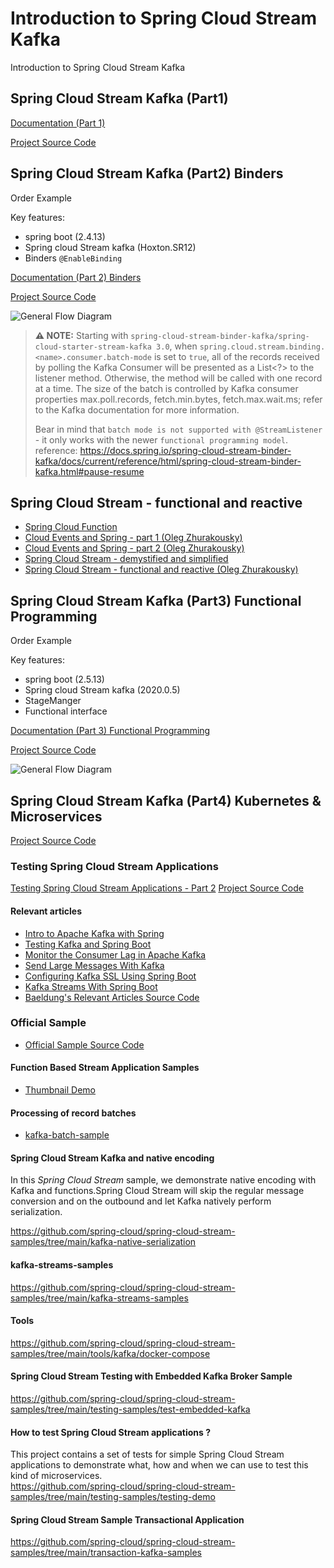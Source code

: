 # Introduction to Spring Cloud Stream Kafka
Introduction to Spring Cloud Stream Kafka

## Spring Cloud Stream Kafka (Part1)

[Documentation (Part 1)](https://tanzu.vmware.com/developer/guides/event-streaming/spring-cloud-stream-kafka-p1/)

[Project Source Code](./scs-099)

## Spring Cloud Stream Kafka (Part2) Binders

Order Example

Key features:
- spring boot (2.4.13)
- Spring cloud Stream kafka (Hoxton.SR12)
- Binders `@EnableBinding`

[Documentation (Part 2) Binders](https://tanzu.vmware.com/developer/guides/event-streaming/spring-cloud-stream-kafka-p2/)

[Project Source Code](./scs-100)

![General Flow Diagram](./scs-100/material/kafka-events-intro-100.svg)

> **⚠ NOTE:**   Starting with ``spring-cloud-stream-binder-kafka/spring-cloud-starter-stream-kafka 3.0``, when ``spring.cloud.stream.binding.<name>.consumer.batch-mode`` is set to ``true``, all of the records received by polling the Kafka Consumer will be presented as a List<?> to the listener method. Otherwise, the method will be called with one record at a time. The size of the batch is controlled by Kafka consumer properties max.poll.records, fetch.min.bytes, fetch.max.wait.ms; refer to the Kafka documentation for more information.
> 
> Bear in mind that ``batch mode is not supported with @StreamListener`` - it only works with the newer ``functional programming model``.
>  reference: https://docs.spring.io/spring-cloud-stream-binder-kafka/docs/current/reference/html/spring-cloud-stream-binder-kafka.html#pause-resume


## Spring Cloud Stream - functional and reactive
* [Spring Cloud Function](https://spring.io/projects/spring-cloud-function)
* [Cloud Events and Spring - part 1 (Oleg Zhurakousky)](https://spring.io/blog/2020/12/10/cloud-events-and-spring-part-1)
* [Cloud Events and Spring - part 2 (Oleg Zhurakousky)](https://spring.io/blog/2020/12/23/cloud-events-and-spring-part-2)
* [Spring Cloud Stream - demystified and simplified](https://spring.io/blog/2019/10/14/spring-cloud-stream-demystified-and-simplified)
* [Spring Cloud Stream - functional and reactive (Oleg Zhurakousky)](https://spring.io/blog/2019/10/17/spring-cloud-stream-functional-and-reactive)

## Spring Cloud Stream Kafka (Part3) Functional Programming

Order Example 

Key features:
- spring boot (2.5.13)
- Spring cloud Stream kafka (2020.0.5)
- StageManger 
- Functional interface

[Documentation (Part 3) Functional Programming](https://tanzu.vmware.com/developer/guides/event-streaming/spring-cloud-stream-kafka-p3/)

[Project Source Code](./scs-100-2)

![General Flow Diagram](./scs-100-2/material/kafka-events-intro-1002-2.svg)

## Spring Cloud Stream Kafka (Part4) Kubernetes & Microservices 

[Project Source Code](./scs-101)


### Testing Spring Cloud Stream Applications 
[Testing Spring Cloud Stream Applications - Part 2](https://spring.io/blog/2020/12/15/testing-spring-cloud-stream-applications-part-2)
[Project Source Code](https://github.com/spring-cloud/spring-cloud-stream-samples/tree/main/function-based-stream-app-samples/couchbase-stream-applications)

#### Relevant articles
- [Intro to Apache Kafka with Spring](https://www.baeldung.com/spring-kafka)
- [Testing Kafka and Spring Boot](https://www.baeldung.com/spring-boot-kafka-testing)
- [Monitor the Consumer Lag in Apache Kafka](https://www.baeldung.com/java-kafka-consumer-lag)
- [Send Large Messages With Kafka](https://www.baeldung.com/java-kafka-send-large-message)
- [Configuring Kafka SSL Using Spring Boot](https://www.baeldung.com/spring-boot-kafka-ssl)
- [Kafka Streams With Spring Boot](https://www.baeldung.com/spring-boot-kafka-streams)
- [Baeldung's Relevant Articles  Source Code](https://github.com/eugenp/tutorials/tree/master/spring-kafka)

### Official Sample
- [Official Sample  Source Code](https://github.com/spring-cloud/spring-cloud-stream-samples)


#### Function Based Stream Application Samples
- [Thumbnail Demo](https://github.com/spring-cloud/spring-cloud-stream-samples/tree/main/function-based-stream-app-samples/image-thumbnail-samples)


#### Processing of record batches
- [kafka-batch-sample](https://github.com/spring-cloud/spring-cloud-stream-samples/tree/main/kafka-batch-sample)

#### Spring Cloud Stream Kafka and native encoding
In this *Spring Cloud Stream* sample, we demonstrate native encoding with Kafka and functions.Spring Cloud Stream will skip the regular message conversion and on the outbound and let Kafka natively perform serialization.

https://github.com/spring-cloud/spring-cloud-stream-samples/tree/main/kafka-native-serialization

#### kafka-streams-samples

https://github.com/spring-cloud/spring-cloud-stream-samples/tree/main/kafka-streams-samples


#### Tools
https://github.com/spring-cloud/spring-cloud-stream-samples/tree/main/tools/kafka/docker-compose

#### Spring Cloud Stream Testing with Embedded Kafka Broker Sample
https://github.com/spring-cloud/spring-cloud-stream-samples/tree/main/testing-samples/test-embedded-kafka


#### How to test Spring Cloud Stream applications ?
This project contains a set of tests for simple Spring Cloud Stream applications to demonstrate what, how and when we can use to test this kind of microservices.  
https://github.com/spring-cloud/spring-cloud-stream-samples/tree/main/testing-samples/testing-demo


#### Spring Cloud Stream Sample Transactional Application

https://github.com/spring-cloud/spring-cloud-stream-samples/tree/main/transaction-kafka-samples
